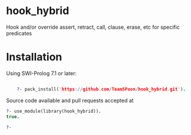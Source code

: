 # hook_hybrid
Hook and/or override assert, retract, call, clause, erase, etc for specific predicates


# Installation

Using SWI-Prolog 7.1 or later:

```prolog

    ?- pack_install('https://github.com/TeamSPoon/hook_hybrid.git').

```

Source code available and pull requests accepted at


```prolog
?- use_module(library(hook_hybrid)).
true.

?- 

```

